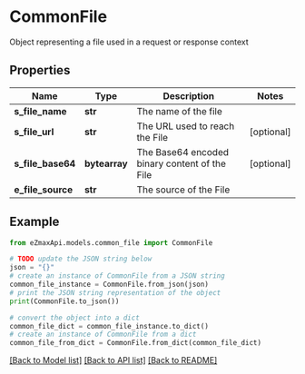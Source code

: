 # CommonFile

Object representing a file used in a request or response context 

## Properties

Name | Type | Description | Notes
------------ | ------------- | ------------- | -------------
**s_file_name** | **str** | The name of the file | 
**s_file_url** | **str** | The URL used to reach the File | [optional] 
**s_file_base64** | **bytearray** | The Base64 encoded binary content of the File | [optional] 
**e_file_source** | **str** | The source of the File | 

## Example

```python
from eZmaxApi.models.common_file import CommonFile

# TODO update the JSON string below
json = "{}"
# create an instance of CommonFile from a JSON string
common_file_instance = CommonFile.from_json(json)
# print the JSON string representation of the object
print(CommonFile.to_json())

# convert the object into a dict
common_file_dict = common_file_instance.to_dict()
# create an instance of CommonFile from a dict
common_file_from_dict = CommonFile.from_dict(common_file_dict)
```
[[Back to Model list]](../README.md#documentation-for-models) [[Back to API list]](../README.md#documentation-for-api-endpoints) [[Back to README]](../README.md)


